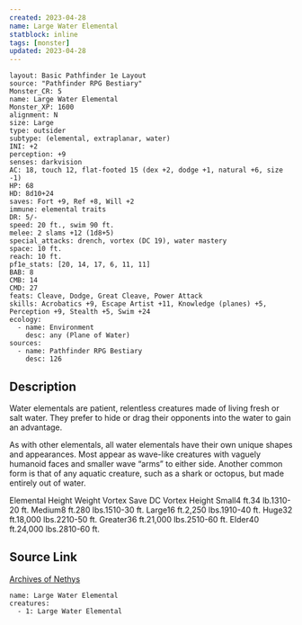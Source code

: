 ```yaml
---
created: 2023-04-28
name: Large Water Elemental
statblock: inline
tags: [monster]
updated: 2023-04-28
---
```

```statblock
layout: Basic Pathfinder 1e Layout
source: "Pathfinder RPG Bestiary"
Monster_CR: 5
name: Large Water Elemental
Monster_XP: 1600
alignment: N
size: Large
type: outsider
subtype: (elemental, extraplanar, water)
INI: +2
perception: +9
senses: darkvision
AC: 18, touch 12, flat-footed 15 (dex +2, dodge +1, natural +6, size -1)
HP: 68
HD: 8d10+24
saves: Fort +9, Ref +8, Will +2
immune: elemental traits
DR: 5/-
speed: 20 ft., swim 90 ft.
melee: 2 slams +12 (1d8+5)
special_attacks: drench, vortex (DC 19), water mastery
space: 10 ft.
reach: 10 ft.
pf1e_stats: [20, 14, 17, 6, 11, 11]
BAB: 8
CMB: 14
CMD: 27
feats: Cleave, Dodge, Great Cleave, Power Attack
skills: Acrobatics +9, Escape Artist +11, Knowledge (planes) +5, Perception +9, Stealth +5, Swim +24
ecology:
  - name: Environment
    desc: any (Plane of Water)
sources:
  - name: Pathfinder RPG Bestiary
    desc: 126
```
## Description
Water elementals are patient, relentless creatures made of living fresh or salt water. They prefer to hide or drag their opponents into the water to gain an advantage.

As with other elementals, all water elementals have their own unique shapes and appearances. Most appear as wave-like creatures with vaguely humanoid faces and smaller wave “arms” to either side. Another common form is that of any aquatic creature, such as a shark or octopus, but made entirely out of water.

Elemental Height Weight Vortex Save DC Vortex Height Small4 ft.34 lb.1310-20 ft. Medium8 ft.280 lbs.1510-30 ft. Large16 ft.2,250 lbs.1910-40 ft. Huge32 ft.18,000 lbs.2210-50 ft. Greater36 ft.21,000 lbs.2510-60 ft. Elder40 ft.24,000 lbs.2810-60 ft.
## Source Link
[Archives of Nethys](https://aonprd.com/MonsterDisplay.aspx?ItemName=Large%20Water%20Elemental)
```encounter-table
name: Large Water Elemental
creatures:
  - 1: Large Water Elemental
```
